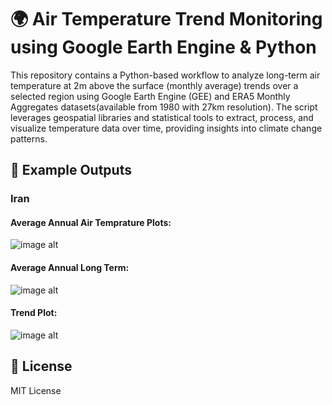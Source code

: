 # 🌍 Air Temperature Trend Monitoring using Google Earth Engine & Python
This repository contains a Python-based workflow to analyze long-term air temperature at 2m above the surface (monthly average) trends over a selected region using Google Earth Engine (GEE) and ERA5 Monthly Aggregates datasets(available from 1980 with 27km resolution). The script leverages geospatial libraries and statistical tools to extract, process, and visualize temperature data over time, providing insights into climate change patterns.

## 📸 Example Outputs

### Iran

#### Average Annual Air Temprature Plots:
![image alt](https://github.com/SaeidDaliriSusefi/AirTemperature-Trend-Monitoring/blob/e0342d372f95368f2748c3f6fa117dd634fea251/Images/Yearly%20Average%20Air%20Temperature.png)


#### Average Annual Long Term:
![image alt](https://github.com/SaeidDaliriSusefi/AirTemperature-Trend-Monitoring/blob/a42c1100c485a2baf57cb9815da5710617dd67ae/Images/Long%20Term%20Average%20Air%20Temperature.png)

#### Trend Plot:
![image alt](https://github.com/SaeidDaliriSusefi/AirTemperature-Trend-Monitoring/blob/6f508949ca7e3e1c4359f688053bac799d20c55e/Images/Trend_Plot_Iran.png)






## 📜 License
MIT License


